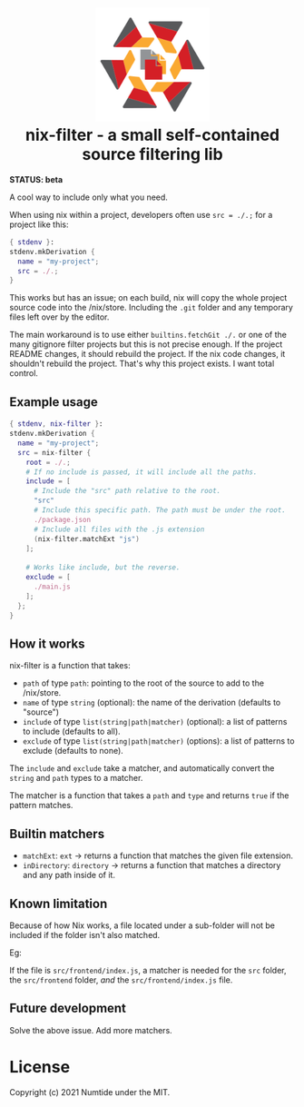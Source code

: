 <h1 align="center">
  <img src="nix-filter.svg" alt="logo" width="200">
  <br>
  nix-filter - a small self-contained source filtering lib
</h1>

**STATUS: beta**

A cool way to include only what you need.

When using nix within a project, developers often use `src = ./.;` for a
project like this:

```nix
{ stdenv }:
stdenv.mkDerivation {
  name = "my-project";
  src = ./.;
}
```

This works but has an issue; on each build, nix will copy the whole project
source code into the /nix/store. Including the `.git` folder and any temporary
files left over by the editor.

The main workaround is to use either `builtins.fetchGit ./.` or one of the
many gitignore filter projects but this is not precise enough. If the
project README changes, it should rebuild the project. If the nix code
changes, it shouldn't rebuild the project. That's why this project exists. I
want total control.

## Example usage

```nix
{ stdenv, nix-filter }:
stdenv.mkDerivation {
  name = "my-project";
  src = nix-filter {
    root = ./.;
    # If no include is passed, it will include all the paths.
    include = [
      # Include the "src" path relative to the root.
      "src"
      # Include this specific path. The path must be under the root.
      ./package.json
      # Include all files with the .js extension
      (nix-filter.matchExt "js")
    ];

    # Works like include, but the reverse.
    exclude = [
      ./main.js
    ];
  };
}
```

## How it works

nix-filter is a function that takes:
* `path` of type `path`: pointing to the root of the source to add to the
    /nix/store.
* `name` of type `string` (optional): the name of the derivation (defaults to
    "source")
* `include` of type `list(string|path|matcher)` (optional): a list of patterns to
    include (defaults to all).
* `exclude` of type `list(string|path|matcher)` (options): a list of patterns to
    exclude (defaults to none).

The `include` and `exclude` take a matcher, and automatically convert the `string`
and `path` types to a matcher.

The matcher is a function that takes a `path` and `type` and returns `true` if
the pattern matches.

## Builtin matchers

* `matchExt`: `ext` -> returns a function that matches the given file extension.
* `inDirectory`: `directory` -> returns a function that matches a directory and
    any path inside of it.

## Known limitation

Because of how Nix works, a file located under a sub-folder will not be
included if the folder isn't also matched.

Eg:

If the file is `src/frontend/index.js`, a matcher is needed for the `src`
folder, the `src/frontend` folder, *and* the `src/frontend/index.js` file.

## Future development

Solve the above issue. Add more matchers.

# License

Copyright (c) 2021 Numtide under the MIT.
